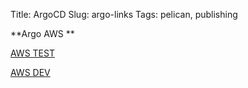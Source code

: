 Title: ArgoCD
Slug: argo-links
Tags: pelican, publishing

**Argo AWS ** 

<a href="https://argocd-test.nonprod.aws.oami.eu/login?return_url=https%3A%2F%2Fargocd-test.nonprod.aws.oami.eu%2Fapplications" target="_blank">AWS TEST</a>

<a href="https://argocd-dev.nonprod.aws.oami.eu/login?return_url=https%3A%2F%2Fargocd-dev.nonprod.aws.oami.eu%2Fapplications" target="_blank">AWS DEV</a>

